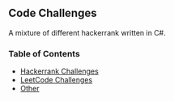 ## Code Challenges
A mixture of different hackerrank written in C#.

### Table of Contents

- [Hackerrank Challenges](Hackerrank/README.md)
- [LeetCode Challenges](LeetCode/README.md)
- [Other](Other/README.md)

